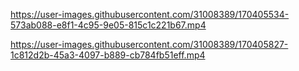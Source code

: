 


https://user-images.githubusercontent.com/31008389/170405534-573ab088-e8f1-4c95-9e05-815c1c221b67.mp4



https://user-images.githubusercontent.com/31008389/170405827-1c812d2b-45a3-4097-b889-cb784fb51eff.mp4


